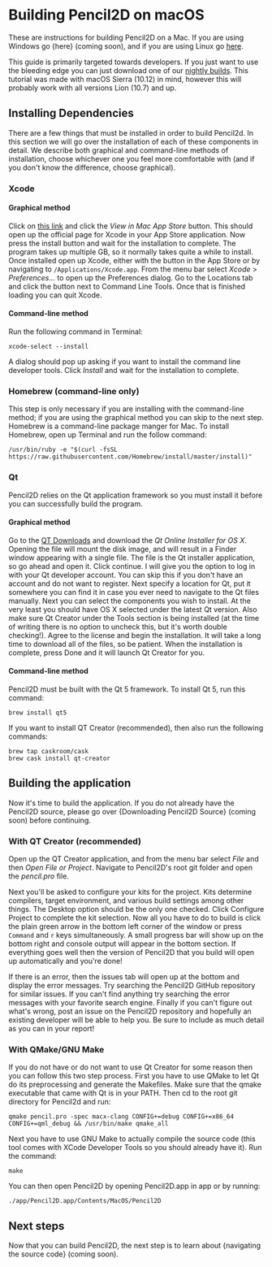 # Building Pencil2D on macOS

These are instructions for building Pencil2D on a Mac. If you are using Windows go {here} (coming soon), and if you are using Linux go [here](build_linux.md).

This guide is primarily targeted towards developers. If you just want to use the bleeding edge you can just download one of our [nightly builds](https://drive.google.com/drive/folders/0BxdcdOiOmg-CcWhLazdKR1oydHM). This tutorial was made with macOS Sierra (10.12) in mind, however this will probably work with all versions Lion (10.7) and up.

## Installing Dependencies

There are a few things that must be installed in order to build Pencil2d. In this section we will go over the installation of each of these components in detail. We describe both graphical and command-line methods of installation, choose whichever one you feel more comfortable with (and if you don't know the difference, choose graphical).

### Xcode

#### Graphical method

Click on [this link](https://itunes.apple.com/ca/app/xcode/id497799835) and click the *View in Mac App Store* button. This should open up the official page for Xcode in your App Store application. Now press the install button and wait for the installation to complete. The program takes up multiple GB, so it normally takes quite a while to install. Once installed open up Xcode, either with the button in the App Store or by navigating to `/Applications/Xcode.app`. From the menu bar select *Xcode* > *Preferences...* to open up the Preferences dialog. Go to the Locations tab and click the button next to Command Line Tools. Once that is finished loading you can quit Xcode.

#### Command-line method

Run the following command in Terminal:

    xcode-select --install

A dialog should pop up asking if you want to install the command line developer tools. Click *Install* and wait for the installation to complete.

### Homebrew (command-line only)

This step is only necessary if you are installing with the command-line method; if you are using the graphical method you can skip to the next step. Homebrew is a command-line package manger for Mac. To install Homebrew, open up Terminal and run the follow command:

    /usr/bin/ruby -e "$(curl -fsSL https://raw.githubusercontent.com/Homebrew/install/master/install)"

### Qt

Pencil2D relies on the Qt application framework so you must install it before you can successfully build the program.

#### Graphical method

Go to the [QT Downloads](https://www.qt.io/download-open-source/) and download the *Qt Online Installer for OS X*. Opening the file will mount the disk image, and will result in a Finder window appearing with a single file. The file is the Qt installer application, so go ahead and open it. Click continue. I will give you the option to log in with your Qt developer account. You can skip this if you don't have an account and do not want to register. Next specify a location for Qt, put it somewhere you can find it in case you ever need to navigate to the Qt files manually. Next you can select the components you wish to install. At the very least you should have OS X selected under the latest Qt version. Also make sure Qt Creator under the Tools section is being installed (at the time of writing there is no option to uncheck this, but it's worth double checking!). Agree to the license and begin the installation. It will take a long time to download all of the files, so be patient. When the installation is complete, press Done and it will launch Qt Creator for you.

#### Command-line method

Pencil2D must be built with the Qt 5 framework. To install Qt 5, run this command:

    brew install qt5

If you want to install QT Creator (recommended), then also run the following commands:

    brew tap caskroom/cask
    brew cask install qt-creator

## Building the application

Now it's time to build the application. If you do not already have the Pencil2D source, please go over {Downloading Pencil2D Source} (coming soon) before continuing.

### With QT Creator (recommended)

Open up the QT Creator application, and from the menu bar select *File* and then *Open File or Project*. Navigate to Pencil2D's root git folder and open the *pencil.pro* file. 

Next you'll be asked to configure your kits for the project. Kits determine compilers, target environment, and various build settings among other things. The Desktop option should be the only one checked. Click Configure Project to complete the kit selection. Now all you have to do to build is click the plain green arrow in the bottom left corner of the window or press `Command` and `r` keys simultaneously. A small progress bar will show up on the bottom right and console output will appear in the bottom section. If everything goes well then the version of Pencil2D that you build will open up automatically and you're done!

If there is an error, then the issues tab will open up at the bottom and display the error messages. Try searching the Pencil2D GitHub repository for similar issues. If you can't find anything try searching the error messages with your favorite search engine. Finally if you can't figure out what's wrong, post an issue on the Pencil2D repository and hopefully an existing developer will be able to help you. Be sure to include as much detail as you can in your report!

### With QMake/GNU Make

If you do not have or do not want to use Qt Creator for some reason then you can follow this two step process. First you have to use QMake to let Qt do its preprocessing and generate the Makefiles. Make sure that the qmake executable that came with Qt is in your PATH. Then cd to the root git directory for Pencil2d and run:

    qmake pencil.pro -spec macx-clang CONFIG+=debug CONFIG+=x86_64 CONFIG+=qml_debug && /usr/bin/make qmake_all

Next you have to use GNU Make to actually compile the source code (this tool comes with XCode Developer Tools so you should already have it). Run the command:

    make

You can then open Pencil2D by opening Pencil2D.app in app or by running:

    ./app/Pencil2D.app/Contents/MacOS/Pencil2D

## Next steps

Now that you can build Pencil2D, the next step is to learn about {navigating the source code} (coming soon).
